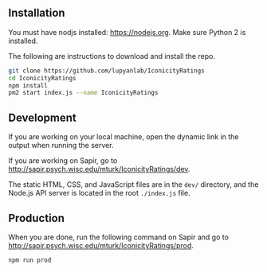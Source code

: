 ## Installation

You must have nodjs installed: https://nodejs.org. Make sure Python 2 is installed.

The following are instructions to download and install the repo.

```sh
git clone https://github.com/lupyanlab/IconicityRatings
cd IconicityRatings
npm install
pm2 start index.js --name IconicityRatings
```

## Development

If you are working on your local machine, open the dynamic link in the output when running the server.

If you are working on Sapir, go to http://sapir.psych.wisc.edu/mturk/IconicityRatings/dev.

The static HTML, CSS, and JavaScript files are in the `dev/` directory, and the Node.js API server is located in the root `./index.js` file.

## Production

When you are done, run the following command on Sapir and go to http://sapir.psych.wisc.edu/mturk/IconicityRatings/prod.

```sh
npm run prod
```
